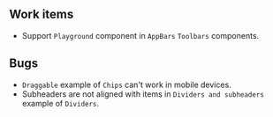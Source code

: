## Work items

- Support `Playground` component in `AppBars` `Toolbars` components.


## Bugs

- `Draggable` example of `Chips` can't work in mobile devices.
- Subheaders are not aligned with items in `Dividers and subheaders` example of `Dividers`.